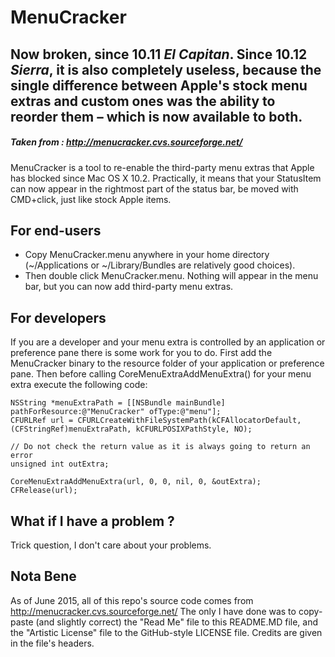 # MenuCracker
## **Now broken**, since 10.11 *El Capitan*. Since 10.12 *Sierra*, it is also completely useless, because the single difference between Apple's stock menu extras and custom ones was the ability to reorder them – which is now available to both.

##### Taken from : http://menucracker.cvs.sourceforge.net/
MenuCracker is a tool to re-enable the third-party menu extras that Apple has blocked since Mac OS X 10.2. Practically, it means that your StatusItem can now appear in the rightmost part of the status bar, be moved with CMD+click, just like stock Apple items.

## For end-users
* Copy MenuCracker.menu anywhere in your home directory (~/Applications or ~/Library/Bundles are relatively good choices).
* Then double click MenuCracker.menu. Nothing will appear in the menu bar, but you can now add third-party menu extras.

## For developers
If you are a developer and your menu extra is controlled by an application or preference pane there is some work for you to do. First add the MenuCracker binary to the resource folder of your application or preference pane. Then before calling CoreMenuExtraAddMenuExtra() for your menu extra execute the following code:
```
NSString *menuExtraPath = [[NSBundle mainBundle] pathForResource:@"MenuCracker" ofType:@"menu"];
CFURLRef url = CFURLCreateWithFileSystemPath(kCFAllocatorDefault, (CFStringRef)menuExtraPath, kCFURLPOSIXPathStyle, NO);

// Do not check the return value as it is always going to return an error
unsigned int outExtra;

CoreMenuExtraAddMenuExtra(url, 0, 0, nil, 0, &outExtra);
CFRelease(url);
```

## What if I have a problem ?
Trick question, I don't care about your problems.

## Nota Bene
As of June 2015, all of this repo's source code comes from http://menucracker.cvs.sourceforge.net/
The only I have done was to copy-paste (and slightly correct) the "Read Me" file to this README.MD file, and the "Artistic License" file to the GitHub-style LICENSE file.
Credits are given in the file's headers.
